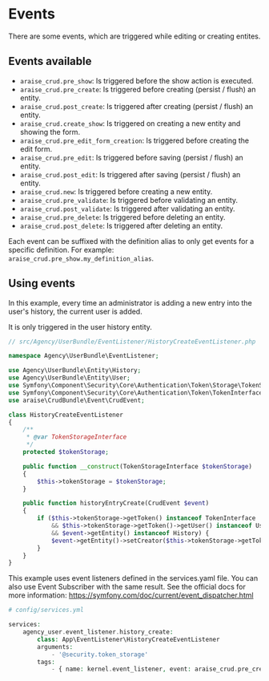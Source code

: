# Events

There are some events, which are triggered while editing or creating entites.

## Events available

- `araise_crud.pre_show`: Is triggered before the show action is executed.
- `araise_crud.pre_create`: Is triggered before creating (persist / flush) an entity.
- `araise_crud.post_create`: Is triggered after creating (persist / flush) an entity.
- `araise_crud.create_show`: Is triggered on creating a new entity and showing the form.
- `araise_crud.pre_edit_form_creation`: Is triggered before creating the edit form.
- `araise_crud.pre_edit`: Is triggered before saving (persist / flush) an entity.
- `araise_crud.post_edit`: Is triggered after saving (persist / flush) an entity.
- `araise_crud.new`: Is triggered before creating a new entity.
- `araise_crud.pre_validate`: Is triggered before validating an entity.
- `araise_crud.post_validate`: Is triggered after validating an entity.
- `araise_crud.pre_delete`: Is triggered before deleting an entity.
- `araise_crud.post_delete`: Is triggered after deleting an entity.

Each event can be suffixed with the definition alias to only get events for a specific definition.
For example: `araise_crud.pre_show.my_definition_alias`.

## Using events

In this example, every time an administrator is adding a new entry into the user's history, the current user is added.

It is only triggered in the user history entity.

```php
// src/Agency/UserBundle/EventListener/HistoryCreateEventListener.php

namespace Agency\UserBundle\EventListener;

use Agency\UserBundle\Entity\History;
use Agency\UserBundle\Entity\User;
use Symfony\Component\Security\Core\Authentication\Token\Storage\TokenStorageInterface;
use Symfony\Component\Security\Core\Authentication\Token\TokenInterface;
use araise\CrudBundle\Event\CrudEvent;

class HistoryCreateEventListener
{
    /**
     * @var TokenStorageInterface
     */
    protected $tokenStorage;

    public function __construct(TokenStorageInterface $tokenStorage)
    {
        $this->tokenStorage = $tokenStorage;
    }

    public function historyEntryCreate(CrudEvent $event)
    {
        if ($this->tokenStorage->getToken() instanceof TokenInterface
            && $this->tokenStorage->getToken()->getUser() instanceof User
            && $event->getEntity() instanceof History) {
            $event->getEntity()->setCreator($this->tokenStorage->getToken()->getUser());
        }
    }
}
```

This example uses event listeners defined in the services.yaml file.
You can also use Event Subscriber with the same result.
See the official docs for more information: https://symfony.com/doc/current/event_dispatcher.html

```php
# config/services.yml

services:
    agency_user.event_listener.history_create:
        class: App\EventListener\HistoryCreateEventListener
        arguments:
            - '@security.token_storage'
        tags:
            - { name: kernel.event_listener, event: araise_crud.pre_create.agency_user_history, method: historyEntryCreate }

```
